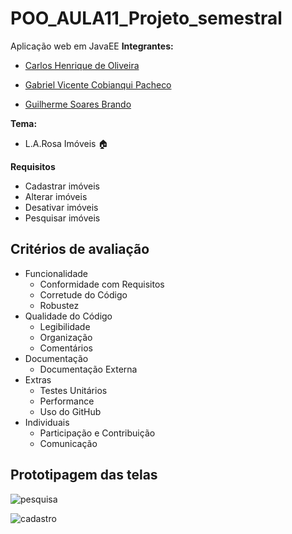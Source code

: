 # POO_AULA11_Projeto_semestral
Aplicação web em JavaEE
**Integrantes:**
- [Carlos Henrique de Oliveira](https://github.com/carlosoliveira397)

- [Gabriel Vicente Cobianqui Pacheco](https://github.com/GabrielVCP)

- [Guilherme Soares Brando](https://github.com/AceSkyes)

**Tema:**
- L.A.Rosa Imóveis :house:

**Requisitos**
- Cadastrar imóveis
- Alterar imóveis
- Desativar imóveis
- Pesquisar imóveis

## Critérios de avaliação
- Funcionalidade
    - Conformidade com Requisitos
    - Corretude do Código
    - Robustez
- Qualidade do Código
    - Legibilidade
    - Organização
    - Comentários
- Documentação
    - Documentação Externa
- Extras
    - Testes Unitários
    - Performance
    - Uso do GitHub
- Individuais
    - Participação e Contribuição
    - Comunicação


## Prototipagem das telas

![pesquisa](https://i.imgur.com/igHps9C.png)

![cadastro](https://i.imgur.com/XBk3zbu.png)
